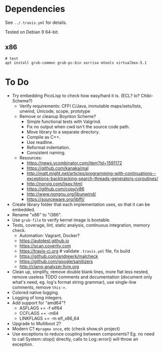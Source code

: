 # Dependencies #

See `../.travis.yml` for details.

Tested on Debian 9 64-bit.

## x86 ##

```
# test
apt install grub-common grub-pc-bin xorriso mtools virtualbox-5.1
```

# To Do #

- Try embedding PicoLisp to check how easy/hard it is. (ECL? Io? Chibi-Scheme?)
  - Verify requirements: CFFI C/Java, immutable maps/sets/lists, unwind, Unicode, scope, prototype
  - Remove or cleanup Boynton Scheme?
    - Simple functional tests with Valgrind.
    - Fix no output when cwd isn't the source code path.
    - Move library to a separate directory.
    - Compile as C++.
    - Use readline.
    - Reformat indentation.
    - Consistent naming.
  - Resources:
    - https://news.ycombinator.com/item?id=1591172
    - https://github.com/kanaka/mal
    - http://matt.might.net/articles/programming-with-continuations--exceptions-backtracking-search-threads-generators-coroutines/
    - http://norvig.com/lispy.html
    - https://github.com/copy/v86
    - http://www.nongnu.org/libunwind/
    - https://sourceware.org/libffi/
- Create library folder that each implementation uses, so that it can be embedded.
- Rename "x86" to "i386".
- Use `grub-file` to verify kernel image is bootable.
- Tests, coverage, lint, static analysis, continuous integration, memory check.
  - Automation: Vagrant, Docker?
  - https://autotest.github.io
  - https://scan.coverity.com
  - https://travis-ci.org # validate `.travis.yml` file, fix build
  - https://github.com/andrewrk/malcheck
  - https://github.com/google/sanitizers
  - http://clang-analyzer.llvm.org
- Clean up, simplify, remove double blank lines, more flat less nested, remove useless TODO comments and documentation (document only what's need, eg. log's format string grammar), use single-line comments, remove `this->`.
- Colored native logging.
- Logging of long integers.
- Add support for "amd64"?
  - ASFLAGS += -f elf64
  - CCFLAGS += -m64
  - LINKFLAGS += -m elf_x86_64
- Upgrade to Multiboot 2?
- Modern C? `#pragma once`, etc (check show.sh project)
- Use exceptions to reduce coupling between components? Eg. no need to call System::stop() directly, calls to Log::error() will throw an exception.

